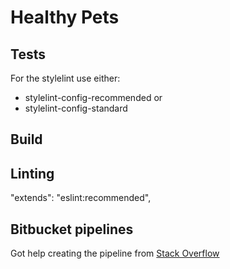 # Healthy Pets

## Tests

For the stylelint use either:

- stylelint-config-recommended or
- stylelint-config-standard

## Build

## Linting

"extends": "eslint:recommended",

## Bitbucket pipelines

Got help creating the pipeline from [Stack Overflow](https://stackoverflow.com/questions/40030786/bitbucket-pipeline-for-simple-html-site-no-database)
